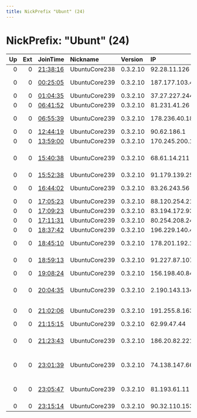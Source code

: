 ```yaml
---
title: NickPrefix "Ubunt" (24)
---
```


# NickPrefix: "Ubunt" (24)

|   Up |   Ext | JoinTime                                                                                            | Nickname      | Version   | IP              | AS                                       | CC   |   ORp |   Dirp | OS    | Contact   |   eFamMembers |
|-----:|------:|:----------------------------------------------------------------------------------------------------|:--------------|:----------|:----------------|:-----------------------------------------|:-----|------:|-------:|:------|:----------|--------------:|
|    0 |     0 | [21:38:16](https://metrics.torproject.org/rs.html#details/66EF86939CA7C979ECB0587A404B2CD57883EE4B) | UbuntuCore238 | 0.3.2.10  | 92.28.11.126    | TalkTalk                                 | gb   | 46036 |      0 | Linux | None      |             1 |
|    0 |     0 | [00:25:05](https://metrics.torproject.org/rs.html#details/3A6D3D19AA23D934239E5DC4187B91A2D7FFC47F) | UbuntuCore239 | 0.3.2.10  | 187.177.103.41  | Axtel, S.A.B. de C.V.                    | mx   | 45893 |      0 | Linux | None      |             1 |
|    0 |     0 | [01:04:35](https://metrics.torproject.org/rs.html#details/FAC737FA972214BD7C854AF6C30A29726EECC8E7) | UbuntuCore239 | 0.3.2.10  | 37.27.227.244   | Pars Online PJS                          | ir   | 36381 |      0 | Linux | None      |             1 |
|    0 |     0 | [06:41:52](https://metrics.torproject.org/rs.html#details/0A51D0E09CF8165737F1A40958648FA4CD1C50D9) | UbuntuCore239 | 0.3.2.10  | 81.231.41.26    | Telia Company AB                         | se   | 37439 |      0 | Linux | None      |             1 |
|    0 |     0 | [06:55:39](https://metrics.torproject.org/rs.html#details/A8B826979C6EA57735F0EF04EB60CCEBBBF7AA6B) | UbuntuCore239 | 0.3.2.10  | 178.236.40.183  | Toos-Ashena Pjsc                         | ir   | 42953 |      0 | Linux | None      |             1 |
|    0 |     0 | [12:44:19](https://metrics.torproject.org/rs.html#details/7DE35445DC64E4B6D6483EF782B43535AD69723C) | UbuntuCore239 | 0.3.2.10  | 90.62.186.1     | Orange                                   | fr   | 44929 |      0 | Linux | None      |             1 |
|    0 |     0 | [13:59:00](https://metrics.torproject.org/rs.html#details/01CB7F629DB954F6239CEF12B7F6861765B49FB9) | UbuntuCore239 | 0.3.2.10  | 170.245.200.151 | Sim Telecom                              | br   | 44415 |      0 | Linux | None      |             1 |
|    0 |     0 | [15:40:38](https://metrics.torproject.org/rs.html#details/C1186B3E6524CAA0B0BFE095478864317A2B3328) | UbuntuCore239 | 0.3.2.10  | 68.61.14.211    | Comcast Cable Communications, LLC        | us   | 41947 |      0 | Linux | None      |             1 |
|    0 |     0 | [15:52:38](https://metrics.torproject.org/rs.html#details/89E378F1C8C147D486BA2B53AD48F39A64668839) | UbuntuCore239 | 0.3.2.10  | 91.179.139.25   | Proximus NV                              | be   | 40113 |      0 | Linux | None      |             1 |
|    0 |     0 | [16:44:02](https://metrics.torproject.org/rs.html#details/0165F08ACED99F76925E43991E9A1DE969F32864) | UbuntuCore239 | 0.3.2.10  | 83.26.243.56    | Orange Polska Spolka Akcyjna             | pl   | 46851 |      0 | Linux | None      |             1 |
|    0 |     0 | [17:05:23](https://metrics.torproject.org/rs.html#details/E7A7DFC2E89EA32C236E0A646E462E4CAD7B8547) | UbuntuCore239 | 0.3.2.10  | 88.120.254.211  | Free SAS                                 | fr   | 43135 |      0 | Linux | None      |             1 |
|    0 |     0 | [17:09:23](https://metrics.torproject.org/rs.html#details/FF818D02021D9A43EAA5CAE00132BF6E2EF6383F) | UbuntuCore239 | 0.3.2.10  | 83.194.172.93   | Orange                                   | fr   | 39413 |      0 | Linux | None      |             1 |
|    0 |     0 | [17:11:31](https://metrics.torproject.org/rs.html#details/0BD7F59BFE6AB13F53FADFD133D7F61E7F807A5F) | UbuntuCore239 | 0.3.2.10  | 80.254.208.247  | SIA Baltcom                              | lv   | 40397 |      0 | Linux | None      |             1 |
|    0 |     0 | [18:37:42](https://metrics.torproject.org/rs.html#details/97065C5ACA70D90ED82C744B73D1FD76D393B31D) | UbuntuCore239 | 0.3.2.10  | 196.229.140.47  | ORANGE-                                  | tn   | 33085 |      0 | Linux | None      |             1 |
|    0 |     0 | [18:45:10](https://metrics.torproject.org/rs.html#details/95086C206DCBA3DD923418172039690E69462F84) | UbuntuCore239 | 0.3.2.10  | 178.201.192.107 | Liberty Global Operations B.V.           | de   | 33239 |      0 | Linux | None      |             1 |
|    0 |     0 | [18:59:13](https://metrics.torproject.org/rs.html#details/F9B498F4155B78F86936B1CADF1C885F7D97DB07) | UbuntuCore239 | 0.3.2.10  | 91.227.87.107   | Asiatech Data Transfer Inc PLC           | ir   | 42227 |      0 | Linux | None      |             1 |
|    0 |     0 | [19:08:24](https://metrics.torproject.org/rs.html#details/E76EFAA59BDF4DF7BA7F99B45F555DCA68546B4F) | UbuntuCore239 | 0.3.2.10  | 156.198.40.84   | TE-AS                                    | eg   | 46634 |      0 | Linux | None      |             1 |
|    0 |     0 | [20:04:35](https://metrics.torproject.org/rs.html#details/4857AFF38392C3EFF992A41D0088D5F9F0782786) | UbuntuCore239 | 0.3.2.10  | 2.190.143.134   | Information Technology Company ITC       | ir   | 42521 |      0 | Linux | None      |             1 |
|    0 |     0 | [21:02:06](https://metrics.torproject.org/rs.html#details/B7DFC6576F25AA08DD363318231026B00603CA6D) | UbuntuCore239 | 0.3.2.10  | 191.255.8.163   | TELEFu00D4NICA BRASIL S.A                | br   | 35519 |      0 | Linux | None      |             1 |
|    0 |     0 | [21:15:15](https://metrics.torproject.org/rs.html#details/B3D5F2EC97C654C13513F86CD010581845C284A6) | UbuntuCore239 | 0.3.2.10  | 62.99.47.44     | Euskaltel S.A.                           | es   | 39241 |      0 | Linux | None      |             1 |
|    0 |     0 | [21:23:43](https://metrics.torproject.org/rs.html#details/A42A5AE2217E4DD9603F8E512A7919F0B216C01C) | UbuntuCore239 | 0.3.2.10  | 186.20.82.221   | Telmex Servicios Empresariales S.A.      | cl   | 32907 |      0 | Linux | None      |             1 |
|    0 |     0 | [23:01:39](https://metrics.torproject.org/rs.html#details/B92F3DDA164C0B0F80C9CF199B832AB7EE0CDDD8) | UbuntuCore239 | 0.3.2.10  | 74.138.147.66   | Time Warner Cable Internet LLC           | us   | 34799 |      0 | Linux | None      |             1 |
|    0 |     0 | [23:05:47](https://metrics.torproject.org/rs.html#details/18773C550DA5ED1F39250132E174FEED20A19D5F) | UbuntuCore239 | 0.3.2.10  | 81.193.61.11    | Servicos De Comunicacoes E Multimedia S. | pt   | 45213 |      0 | Linux | None      |             1 |
|    0 |     0 | [23:15:14](https://metrics.torproject.org/rs.html#details/EA5B0F5417026909ACED759453D43F86B76FE19B) | UbuntuCore239 | 0.3.2.10  | 90.32.110.153   | Orange                                   | fr   | 39903 |      0 | Linux | None      |             1 |
